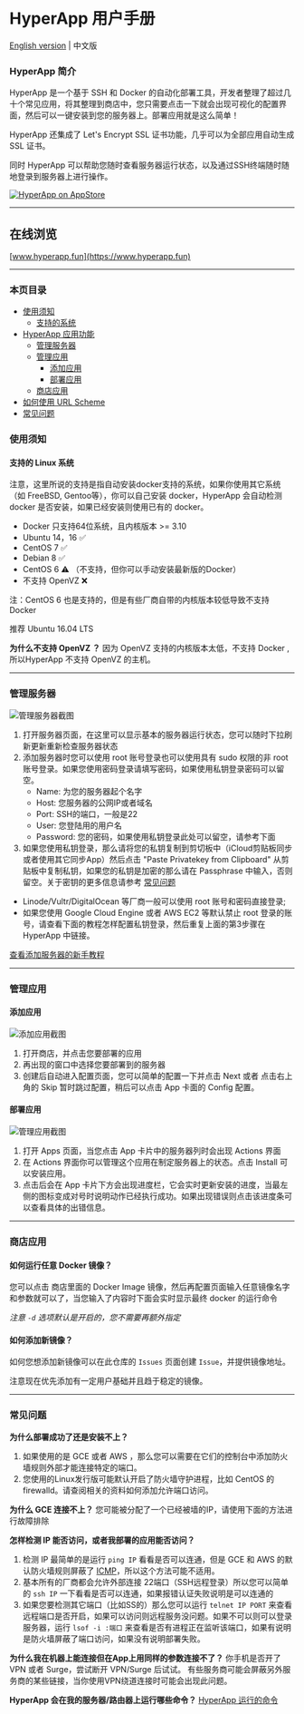 # HyperApp 用户手册

[English version](./en/README.md) | 中文版

### HyperApp 简介

HyperApp 是一个基于 SSH 和 Docker 的自动化部署工具，开发者整理了超过几十个常见应用，将其整理到商店中，您只需要点击一下就会出现可视化的配置界面，然后可以一键安装到您的服务器上。部署应用就是这么简单！

HyperApp 还集成了 Let's Encrypt SSL 证书功能，几乎可以为全部应用自动生成 SSL 证书。

同时 HyperApp 可以帮助您随时查看服务器运行状态，以及通过SSH终端随时随地登录到服务器上进行操作。

[![HyperApp on AppStore](https://linkmaker.itunes.apple.com/assets/shared/badges/zh-chs/appstore-lrg.svg "View on App Store")](https://itunes.apple.com/app/apple-store/id1179750280?pt=118260435&ct=guide&mt=8)

---

## 在线浏览

[www.hyperapp.fun](https://www.hyperapp.fun)



---

### 本页目录
* [使用须知](#使用须知)
    * [支持的系统](#支持的-linux-系统)
* [HyperApp 应用功能](#hyperapp)
    * [管理服务器](#管理服务器)
    * [管理应用](#管理应用)
        * [添加应用](#添加应用)
        * [部署应用](#部署应用)
    * [商店应用](#商店应用)
* [如何使用 URL Scheme](./zh/workflow.md)
* [常见问题](#常见问题)


### 使用须知

#### 支持的 Linux 系统

注意，这里所说的支持是指自动安装docker支持的系统，如果你使用其它系统（如 FreeBSD, Gentoo等），你可以自己安装 docker，HyperApp 会自动检测 docker 是否安装，如果已经安装则使用已有的 docker。

* Docker 只支持64位系统，且内核版本 >= 3.10
* Ubuntu 14，16 ✅
* CentOS 7 ✅
* Debian 8 ✅
* CentOS 6 ⚠️ （不支持，但你可以手动安装最新版的Docker）
* 不支持 OpenVZ ❌

注：CentOS 6 也是支持的，但是有些厂商自带的内核版本较低导致不支持 Docker

推荐 Ubuntu 16.04 LTS

**为什么不支持 OpenVZ ？**
因为 OpenVZ 支持的内核版本太低，不支持 Docker ,所以HyperApp 不支持 OpenVZ 的主机。

---

### 管理服务器

![管理服务器截图](https://github.com/waylybaye/HyperApp-Guide/raw/master/images/manage-server.png "添加服务器")

1. 打开服务器页面，在这里可以显示基本的服务器运行状态，您可以随时下拉刷新更新重新检查服务器状态
2. 添加服务器时您可以使用 root 账号登录也可以使用具有 sudo 权限的非 root 账号登录。如果您使用密码登录请填写密码，如果使用私钥登录密码可以留空。
    * Name: 为您的服务器起个名字
    * Host: 您服务器的公网IP或者域名
    * Port: SSH的端口，一般是22
    * User: 您登陆用的用户名
    * Password: 您的密码，如果使用私钥登录此处可以留空，请参考下面
3. 如果您使用私钥登录，那么请将您的私钥复制到剪切板中（iCloud剪贴板同步或者使用其它同步App）然后点击 "Paste Privatekey from Clipboard" 从剪贴板中复制私钥，如果您的私钥是加密的那么请在 Passphrase 中输入，否则留空。关于密钥的更多信息请参考 [常见问题](#常见问题)

* Linode/Vultr/DigitalOcean 等厂商一般可以使用 root 账号和密码直接登录; 
* 如果您使用 Google Cloud Engine 或者 AWS EC2 等默认禁止 root 登录的账号，请查看下面的教程怎样配置私钥登录，然后重复上面的第3步骤在 HyperApp 中链接。

[查看添加服务器的新手教程](./zh/Add-Server.md)

---


### 管理应用

#### 添加应用

![添加应用截图](https://github.com/waylybaye/HyperApp-Guide/raw/master/images/add-app.png "在商店中添加并配置应用")

1. 打开商店，并点击您要部署的应用
2. 再出现的窗口中选择您要部署到的服务器
3. 创建后自动进入配置页面，您可以简单的配置一下并点击 Next 或者 点击右上角的 Skip 暂时跳过配置，稍后可以点击 App 卡面的 Config 配置。

#### 部署应用

![管理应用截图](https://github.com/waylybaye/HyperApp-Guide/raw/master/images/manage-app.png "管理您的应用")

1. 打开 Apps 页面，当您点击 App 卡片中的服务器列时会出现 Actions 界面
2. 在 Actions 界面你可以管理这个应用在制定服务器上的状态。点击 Install 可以安装应用。
3. 点击后会在 App 卡片下方会出现进度栏，它会实时更新安装的进度，当最左侧的图标变成对号时说明动作已经执行成功。如果出现错误则点击该进度条可以查看具体的出错信息。

---


### 商店应用

#### 如何运行任意 Docker 镜像？

您可以点击 商店里面的 Docker Image 镜像，然后再配置页面输入任意镜像名字和参数就可以了，当您输入了内容时下面会实时显示最终 docker 的运行命令

*注意 `-d` 选项默认是开启的，您不需要再额外指定*

#### 如何添加新镜像？

如何您想添加新镜像可以在此仓库的 `Issues` 页面创建 `Issue`，并提供镜像地址。

注意现在优先添加有一定用户基础并且趋于稳定的镜像。

---

### 常见问题


**为什么部署成功了还是安装不上？**
1. 如果使用的是 GCE 或者 AWS ，那么您可以需要在它们的控制台中添加防火墙规则外部才能连接特定的端口。
2. 您使用的Linux发行版可能默认开启了防火墙守护进程，比如 CentOS 的 firewalld。请查阅相关的资料如何添加允许端口访问。


**为什么 GCE 连接不上？**
您可能被分配了一个已经被墙的IP，请使用下面的方法进行故障排除


**怎样检测 IP 能否访问，或者我部署的应用能否访问？**
1. 检测 IP 最简单的是运行 `ping IP` 看看是否可以连通，但是 GCE 和 AWS 的默认防火墙规则屏蔽了 [ICMP](https://en.wikipedia.org/wiki/Internet_Control_Message_Protocol)，所以这个方法可能不适用。
2. 基本所有的厂商都会允许外部连接 22端口（SSH远程登录）所以您可以简单的 `ssh IP` 一下看看是否可以连通，如果报错认证失败说明是可以连通的
3. 如果您要检测其它端口（比如SS的）那么您可以运行 `telnet IP PORT` 来查看远程端口是否开启，如果可以访问则远程服务没问题。如果不可以则可以登录服务器，运行 `lsof -i :端口` 来查看是否有进程正在监听该端口，如果有说明是防火墙屏蔽了端口访问，如果没有说明部署失败。


**为什么我在机器上能连接但在App上用同样的参数连接不了？**
你手机是否开了 VPN 或者 Surge，尝试断开 VPN/Surge 后试试。
有些服务商可能会屏蔽另外服务商的某些链接，当你使用VPN绕道连接时可能会出现此问题。


**HyperApp 会在我的服务器/路由器上运行哪些命令？**
[HyperApp 运行的命令](./commands.md)
